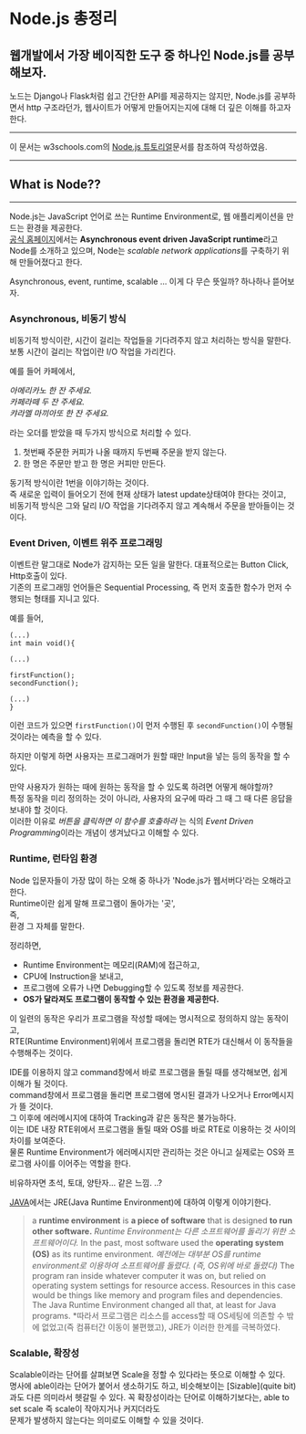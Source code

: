 Node.js 총정리  
==============

웹개발에서 가장 베이직한 도구 중 하나인 Node.js를 공부해보자.  
--------------

노드는 Django나 Flask처럼 쉽고 간단한 API를 제공하지는 않지만, Node.js를 공부하면서 http 구조라던가, 웹사이트가 어떻게 만들어지는지에 대해 더 깊은 이해를 하고자 한다.  

---
이 문서는 w3schools.com의 [Node.js 튜토리얼](https://www.w3schools.com/nodejs/)문서를 참조하여 작성하였음.  


---
## What is Node??  
---

Node.js는 JavaScript 언어로 쓰는 Runtime Environment로, 웹 애플리케이션을 만드는 환경을 제공한다.  
[공식 홈페이지](https://nodejs.org/en/about/)에서는 **Asynchronous event driven JavaScript runtime**라고 Node를 소개하고 있으며,  Node는 *scalable network applications*를 구축하기 위해 만들어졌다고 한다.  
  
Asynchronous, event, runtime, scalable ... 이게 다 무슨 뜻일까? 하나하나 뜯어보자.  
  
  
### Asynchronous, 비동기 방식
  
비동기적 방식이란, 시간이 걸리는 작업들을 기다려주지 않고 처리하는 방식을 말한다.  
보통 시간이 걸리는 작업이란 I/O 작업을 가리킨다.  
  
예를 들어 카페에서,
  

*아메리카노 한 잔 주세요.*  
*카페라떼 두 잔 주세요.*  
*캬라멜 마끼아또 한 잔 주세요.*  
  

라는 오더를 받았을 때 두가지 방식으로 처리할 수 있다.  
  
1. 첫번째 주문한 커피가 나올 때까지 두번째 주문을 받지 않는다.  
1. 한 명은 주문만 받고 한 명은 커피만 만든다.
  
동기적 방식이란 1번을 이야기하는 것이다.  
즉 새로운 입력이 들어오기 전에 현재 상태가 latest update상태여야 한다는 것이고,  
비동기적 방식은 그와 달리 I/O 작업을 기다려주지 않고 계속해서 주문을 받아들이는 것이다.  
  
### Event Driven, 이벤트 위주 프로그래밍
  
이벤트란 말그대로 Node가 감지하는 모든 일을 말한다. 대표적으로는 Button Click, Http호출이 있다.   
기존의 프로그래밍 언어들은 Sequential Processing, 즉 먼저 호출한 함수가 먼저 수행되는 형태를 지니고 있다.  
  
예를 들어,  
```
(...)
int main void(){

(...)

firstFunction();
secondFunction();

(...)
}
```
이런 코드가 있으면 `firstFunction()`이 먼저 수행된 후 `secondFunction()`이 수행될 것이라는 예측을 할 수 있다.  
  
하지만 이렇게 하면 사용자는 프로그래머가 원할 때만 Input을 넣는 등의 동작을 할 수 있다.  
  
만약 사용자가 원하는 때에 원하는 동작을 할 수 있도록 하려면 어떻게 해야할까?    
특정 동작을 미리 정의하는 것이 아니라, 사용자의 요구에 따라 그 때 그 때 다른 응답을 보내야 할 것이다.  
이러한 이유로 *버튼을 클릭하면 이 함수를 호출하라* 는 식의 *Event Driven Programming*이라는 개념이 생겨났다고 이해할 수 있다.  
  
### Runtime, 런타임 환경  
  
Node 입문자들이 가장 많이 하는 오해 중 하나가 'Node.js가 웹서버다'라는 오해라고 한다.  
Runtime이란 쉽게 말해 프로그램이 돌아가는 '곳',  
즉,  
환경 그 자체를 말한다.  
  
정리하면,  
  
- Runtime Environment는 메모리(RAM)에 접근하고,  
- CPU에 Instruction을 보내고,  
- 프로그램에 오류가 나면 Debugging할 수 있도록 정보를 제공한다.
- **OS가 달라져도 프로그램이 동작할 수 있는 환경을 제공한다.**
  
이 일련의 동작은 우리가 프로그램을 작성할 때에는 명시적으로 정의하지 않는 동작이고,  
RTE(Runtime Environment)위에서 프로그램을 돌리면 RTE가 대신해서 이 동작들을 수행해주는 것이다.
  
IDE를 이용하지 않고 command창에서 바로 프로그램을 돌릴 때를 생각해보면, 쉽게 이해가 될 것이다.  
command창에서 프로그램을 돌리면 프로그램에 명시된 결과가 나오거나 Error메시지가 뜰 것이다.  
그 이후에 에러메시지에 대하여 Tracking과 같은 동작은 불가능하다.  
이는 IDE 내장 RTE위에서 프로그램을 돌릴 때와 OS를 바로 RTE로 이용하는 것 사이의 차이를 보여준다.  
물론 Runtime Environment가 에러메시지만 관리하는 것은 아니고 실제로는 OS와 프로그램 사이를 이어주는 역할을 한다.  
  
비유하자면 초석, 토대, 양탄자... 같은 느낌. ..?
  
  
[JAVA](https://www.javaworld.com/article/3304858/what-is-the-jre-introduction-to-the-java-runtime-environment.html)에서는 JRE(Java Runtime Environment)에 대하여 이렇게 이야기한다.  
  
>a **runtime environment** is **a piece of software** that is designed **to run other software.**
*Runtime Environment는 다른 소프트웨어를 돌리기 위한 소프트웨어이다.*
>In the past, most software used the **operating system (OS)** as its runtime environment.
*예전에는 대부분 OS를 runtime environment로 이용하여 소프트웨어를 돌렸다. (즉, OS위에 바로 돌렸다)*
>The program ran inside whatever computer it was on, but relied on operating system settings for resource access. Resources in this case would be things like memory and program files and dependencies. The Java Runtime Environment changed all that, at least for Java programs.
*따라서 프로그램은 리소스를 access할 때 OS세팅에 의존할 수 밖에 없었고(즉 컴퓨터간 이동이 불편했고), JRE가 이러한 한계를 극복하였다.  
  
  
### Scalable, 확장성  
  
Scalable이라는 단어를 살펴보면 Scale을 정할 수 있다라는 뜻으로 이해할 수 있다.  
명사에 able이라는 단어가 붙어서 생소하기도 하고, 비슷해보이는 [Sizable](quite bit)과도 다른 의미라서 헷갈릴 수 있다.
꼭 확장성이라는 단어로 이해하기보다는, able to set scale 즉 scale이 작아지거나 커지더라도  
문제가 발생하지 않는다는 의미로도 이해할 수 있을 것이다.  
